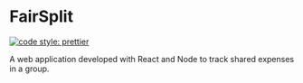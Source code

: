 # FairSplit

[![code style: prettier](https://img.shields.io/badge/code_style-prettier-ff69b4.svg)](https://github.com/prettier/prettier)

A web application developed with React and Node to track shared expenses in a
group.
